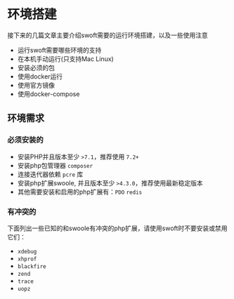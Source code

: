 # 环境搭建

接下来的几篇文章主要介绍swoft需要的运行环境搭建，以及一些使用注意

- 运行swoft需要哪些环境的支持
- 在本机手动运行(只支持Mac Linux)
- 安装必须的包
- 使用docker运行
- 使用官方镜像
- 使用docker-compose

## 环境需求

### 必须安装的

- 安装PHP并且版本至少 `>7.1`，推荐使用 `7.2+`
- 安装php包管理器 `composer`
- 连接迭代器依赖 `pcre` 库
- 安装php扩展swoole, 并且版本至少 `>4.3.0`，推荐使用最新稳定版本
- 其他需要安装和启用的php扩展有：`PDO` `redis`

### 有冲突的

下面列出一些已知的和swoole有冲突的php扩展，请使用swoft时不要安装或禁用它们：

- `xdebug`
- `xhprof`
- `blackfire`
- `zend`
- `trace`
- `uopz`
